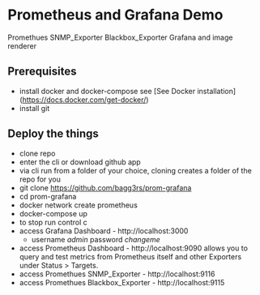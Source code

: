 # Prometheus and Grafana Demo
Promethues SNMP_Exporter Blackbox_Exporter Grafana and image renderer

## Prerequisites
* install docker and docker-compose see [See Docker installation] (https://docs.docker.com/get-docker/)
* install git
## Deploy the things
* clone repo
* enter the cli or download github app
* via cli run from a folder of your choice, cloning creates a folder of the repo for you
* git clone https://github.com/bagg3rs/prom-grafana
* cd prom-grafana
* docker network create prometheus
* docker-compose up
* to stop run control c
* access Grafana Dashboard - http://localhost:3000
  * username _admin_ password _changeme_
* access Prometheus Dashboard - http://localhost:9090 allows you to query and test metrics from Prometheus itself and other Exporters under Status > Targets.
* access Promethues SNMP_Exporter - http://localhost:9116
* access Promethues Blackbox_Exporter - http://localhost:9115
